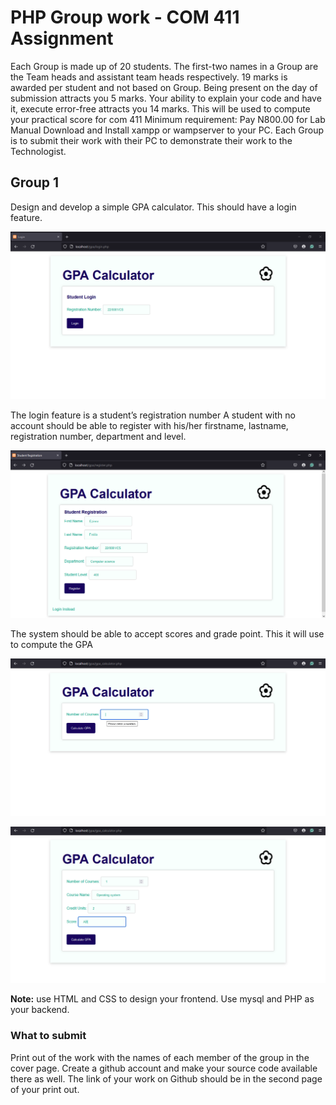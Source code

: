 # PHP Group work - COM 411 Assignment
Each Group is made up of 20 students. The first-two names in a Group are the Team heads and assistant team heads respectively.
19 marks is awarded per student and not based on Group. Being present on the day of submission attracts you 5 marks. Your ability to explain your code and have it, execute error-free attracts you 14 marks.
This will be used to compute your practical score for com 411
Minimum requirement:
Pay N800.00 for Lab Manual
Download and Install xampp or wampserver to your PC.
Each Group is to submit their work with their PC to demonstrate their work to the Technologist.

## Group 1
Design and develop a simple GPA calculator.
This should have a login feature.

![The login feature for the gpa calculator](./img/Screenshot_1.png)

The login feature is a student’s registration number
A student with no account should be able to register with his/her firstname, lastname, registration number, department and level.

![The registration feature for the gpa calculator](./img/Screenshot_2.png)

The system should be able to accept scores and grade point. This it will use to compute the GPA

![The calculator feature for the gpa calculator](./img/Screenshot_3.png)


![The calculator feature for the gpa calculator](./img/Screenshot_4.png)


**Note:** use HTML and CSS to design your frontend. Use mysql and PHP as your backend.
### What to submit
Print out of the work with the names of each member of the group in the cover page.
Create a github account and make your source code available there as well. 
The link of your work on Github should be in the second page of your print out.
